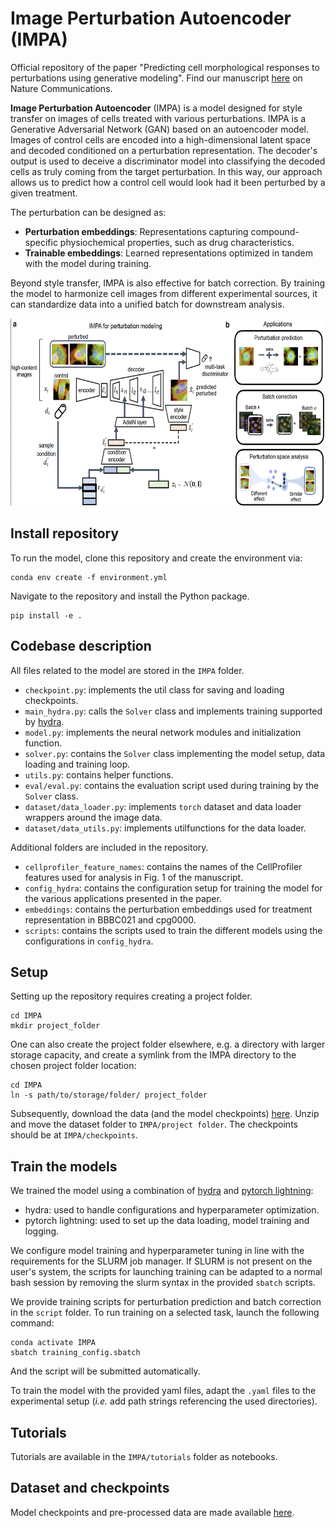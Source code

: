 # Image Perturbation Autoencoder (IMPA)

Official repository of the paper "Predicting cell morphological responses to perturbations using generative modeling". Find our manuscript [here](https://www.nature.com/articles/s41467-024-55707-8) on Nature Communications.

**Image Perturbation Autoencoder** (IMPA) is a model designed for style transfer on images of cells treated with various perturbations. IMPA is a Generative Adversarial Network (GAN) based on an autoencoder model. Images of control cells are encoded into a high-dimensional latent space and decoded conditioned on a perturbation representation. The decoder's output is used to deceive a discriminator model into classifying the decoded cells as truly coming from the target perturbation. In this way, our approach allows us to predict how a control cell would look had it been perturbed by a given treatment. 

The perturbation can be designed as:

- **Perturbation embeddings**: Representations capturing compound-specific physiochemical properties, such as drug characteristics.  
- **Trainable embeddings**: Learned representations optimized in tandem with the model during training.

Beyond style transfer, IMPA is also effective for batch correction. By training the model to harmonize cell images from different experimental sources, it can standardize data into a unified batch for downstream analysis.

<p align="center">
  <img src="https://github.com/theislab/IMPA/blob/main/docs/IMPA.png" width="700" height="300">
</p>

## Install repository 
To run the model, clone this repository and create the environment via:

```
conda env create -f environment.yml
```

Navigate to the repository and install the Python package. 

```
pip install -e .
```

## Codebase description 
All files related to the model are stored in the  `IMPA` folder. 

* `checkpoint.py`: implements the util class for saving and loading checkpoints.
* `main_hydra.py`: calls the `Solver` class and implements training supported by [hydra](https://hydra.cc/docs/1.3/intro/).
* `model.py`: implements the neural network modules and initialization function.
* `solver.py`: contains the `Solver` class implementing the model setup, data loading and training loop.
* `utils.py`: contains helper functions.
* `eval/eval.py`: contains the evaluation script used during training by the `Solver` class.
* `dataset/data_loader.py`: implements `torch` dataset and data loader wrappers around the image data.
* `dataset/data_utils.py`: implements utilfunctions for the data loader.

Additional folders are included in the repository.

* `cellprofiler_feature_names`: contains the names of the CellProfiler features used for analysis in Fig. 1 of the manuscript.
* `config_hydra`: contains the configuration setup for training the model for the various applications presented in the paper.
* `embeddings`: contains the perturbation embeddings used for treatment representation in BBBC021 and cpg0000.
* `scripts`: contains the scripts used to train the different models using the configurations in `config_hydra`.

## Setup

Setting up the repository requires creating a project folder. 

```
cd IMPA
mkdir project_folder
```

One can also create the project folder elsewhere, e.g. a directory with larger storage capacity, and create a symlink from the IMPA directory to the chosen project folder location:

```
cd IMPA
ln -s path/to/storage/folder/ project_folder
```

Subsequently, download the data (and the model checkpoints) [here](https://zenodo.org/record/8307629). Unzip and move the dataset folder to `IMPA/project folder`. The checkpoints should be at `IMPA/checkpoints`.
 
## Train the models

We trained the model using a combination of [hydra](https://hydra.cc/docs/1.3/intro/) and [pytorch lightning](https://lightning.ai/docs/pytorch/stable/):
* hydra: used to handle configurations and hyperparameter optimization.
* pytorch lightning: used to set up the data loading, model training and logging.  

We configure model training and hyperparameter tuning in line with the requirements for the SLURM job manager. If SLURM is not present on the user's system, the scripts for launching training can be adapted to a normal bash session by removing the slurm syntax in the provided `sbatch` scripts.

We provide training scripts for perturbation prediction and batch correction in the `script` folder. To run training on a selected task, launch the following command:

```
conda activate IMPA
sbatch training_config.sbatch
```

And the script will be submitted automatically. 

To train the model with the provided yaml files, adapt the `.yaml` files to the experimental setup (*i.e.* add path strings referencing the used directories).

## Tutorials 
Tutorials are available in the `IMPA/tutorials` folder as notebooks.

## Dataset and checkpoints
Model checkpoints and pre-processed data are made available [here](https://zenodo.org/record/8307629).
